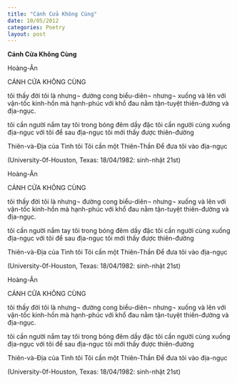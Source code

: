 ```yaml
---
title: "Cánh Cửa Không Cùng"
date: 10/05/2012
categories: Poetry
layout: post
---
```


**Cánh Cửa Không Cùng**

Hoàng-Ân


CÁNH CỬA KHÔNG CÙNG



tôi thấy đời tôi là nhưng¬ đường cong biểu-diên¬
nhưng¬ xuống và lên với vận-tốc kinh-hồn
mà hạnh-phúc với khổ đau
nằm tận-tuyệt thiên-đường và địa-ngục.

tôi cần người nắm tay tôi trong bóng đêm dầy đặc
tôi cần người cùng xuống địa-ngục với tôi
để sau địa-ngục tôi mới thấy được thiên-đường

Thiên-và-Địa của Tình tôi
Tôi cần một Thiên-Thần
Để đưa tôi vào địa-ngục


(University-0f-Houston, Texas:
 18/04/1982: sinh-nhật 21st)

Hoàng-Ân


CÁNH CỬA KHÔNG CÙNG



tôi thấy đời tôi là nhưng¬ đường cong biểu-diên¬
nhưng¬ xuống và lên với vận-tốc kinh-hồn
mà hạnh-phúc với khổ đau
nằm tận-tuyệt thiên-đường và địa-ngục.

tôi cần người nắm tay tôi trong bóng đêm dầy đặc
tôi cần người cùng xuống địa-ngục với tôi
để sau địa-ngục tôi mới thấy được thiên-đường

Thiên-và-Địa của Tình tôi
Tôi cần một Thiên-Thần
Để đưa tôi vào địa-ngục


(University-0f-Houston, Texas:
 18/04/1982: sinh-nhật 21st)

Hoàng-Ân


CÁNH CỬA KHÔNG CÙNG



tôi thấy đời tôi là nhưng¬ đường cong biểu-diên¬
nhưng¬ xuống và lên với vận-tốc kinh-hồn
mà hạnh-phúc với khổ đau
nằm tận-tuyệt thiên-đường và địa-ngục.

tôi cần người nắm tay tôi trong bóng đêm dầy đặc
tôi cần người cùng xuống địa-ngục với tôi
để sau địa-ngục tôi mới thấy được thiên-đường

Thiên-và-Địa của Tình tôi
Tôi cần một Thiên-Thần
Để đưa tôi vào địa-ngục


(University-0f-Houston, Texas:
 18/04/1982: sinh-nhật 21st)
